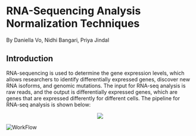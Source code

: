 # RNA-Sequencing Analysis Normalization Techniques

By Daniella Vo, Nidhi Bangari, Priya Jindal

## Introduction

RNA-sequencing is used to determine the gene expression levels, which allows 
researchers to identify differentially expressed genes, discover new RNA isoforms,
and genomic mutations. The input for RNA-seq analysis is raw reads, and the output is differentially expressed genes, which are genes that are expressed differently for different cells. The pipeline for RNA-seq analysis is shown below:

<div style="text-align:center"><img src="https://github.com/nbangari/BENG183_Final_Projects_FALL2019/blob/master/Normalization/img/image6.png" /></div>

![WorkFlow](https://github.com/nbangari/BENG183_Final_Projects_FALL2019/blob/master/Normalization/img/image6.png)

